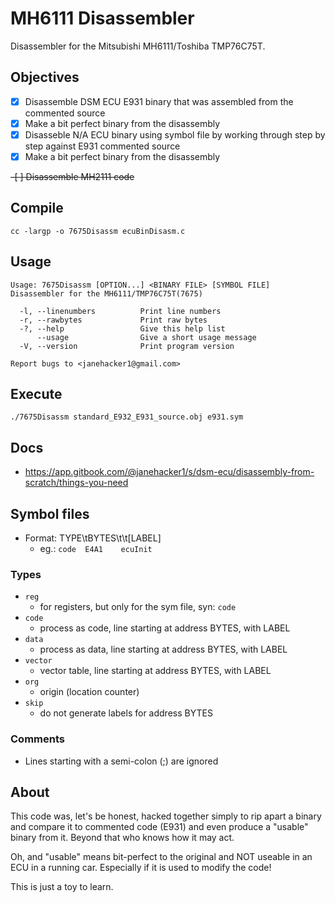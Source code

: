 # MH6111 Disassembler
Disassembler for the Mitsubishi MH6111/Toshiba TMP76C75T.

## Objectives
- [x] Disassemble DSM ECU E931 binary that was assembled from the commented source
- [x] Make a bit perfect binary from the disassembly
- [x] Disasseble N/A ECU binary using symbol file by working through step by step against E931 commented source
- [x] Make a bit perfect binary from the disassembly
<s>
 -[ ] Disassemble MH2111 code
</s>

## Compile
```
cc -largp -o 7675Disassm ecuBinDisasm.c
```

## Usage
```
Usage: 7675Disassm [OPTION...] <BINARY FILE> [SYMBOL FILE]
Disassembler for the MH6111/TMP76C75T(7675)

  -l, --linenumbers          Print line numbers
  -r, --rawbytes             Print raw bytes
  -?, --help                 Give this help list
      --usage                Give a short usage message
  -V, --version              Print program version

Report bugs to <janehacker1@gmail.com>
```

## Execute
```
./7675Disassm standard_E932_E931_source.obj e931.sym
```

## Docs
* https://app.gitbook.com/@janehacker1/s/dsm-ecu/disassembly-from-scratch/things-you-need

## Symbol files
* Format: TYPE\tBYTES\t\t[LABEL]
  - eg.: `code  E4A1    ecuInit`

### Types
* `reg`
  - for registers, but only for the sym file, syn: `code`
* `code`
  - process as code, line starting at address BYTES, with LABEL
* `data`
  - process as data, line starting at address BYTES, with LABEL
* `vector`
  - vector table, line starting at address BYTES, with LABEL
* `org`
  - origin (location counter)
* `skip`
  - do not generate labels for address BYTES

### Comments
* Lines starting with a semi-colon (;) are ignored

## About
This code was, let's be honest, hacked together simply to rip apart a binary and compare it to commented code (E931) and even produce a "usable" binary from it. Beyond that who knows how it may act.

Oh, and "usable" means bit-perfect to the original and NOT useable in an ECU in a running car. Especially if it is used to modify the code!

This is just a toy to learn.
